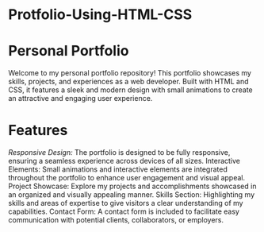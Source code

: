 # Protfolio-Using-HTML-CSS

# Personal Portfolio
Welcome to my personal portfolio repository! This portfolio showcases my skills, projects, and experiences as a web developer. Built with HTML and CSS, it features a sleek and modern design with small animations to create an attractive and engaging user experience.

# Features
*Responsive Design:* The portfolio is designed to be fully responsive, ensuring a seamless experience across devices of all sizes.
Interactive Elements: Small animations and interactive elements are integrated throughout the portfolio to enhance user engagement and visual appeal.
Project Showcase: Explore my projects and accomplishments showcased in an organized and visually appealing manner.
Skills Section: Highlighting my skills and areas of expertise to give visitors a clear understanding of my capabilities.
Contact Form: A contact form is included to facilitate easy communication with potential clients, collaborators, or employers.
